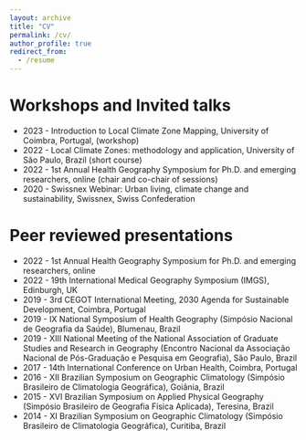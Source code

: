 ```yaml
---
layout: archive
title: "CV"
permalink: /cv/
author_profile: true
redirect_from:
  - /resume
---
```


Workshops and Invited talks
======
* 2023 - Introduction to Local Climate Zone Mapping, University of Coimbra, Portugal, (workshop)
* 2022 - Local Climate Zones: methodology and application, University of São Paulo, Brazil (short course)
* 2022 - 1st Annual Health Geography Symposium for Ph.D. and emerging researchers, online (chair and co-chair of sessions)
* 2020 - Swissnex Webinar: Urban living, climate change and sustainability, Swissnex, Swiss Confederation  

Peer reviewed presentations
======
* 2022 - 1st Annual Health Geography Symposium for Ph.D. and emerging researchers, online
* 2022 - 19th International Medical Geography Symposium (IMGS), Edinburgh, UK
* 2019 - 3rd CEGOT International Meeting, 2030 Agenda for Sustainable Development, Coimbra, Portugal
* 2019 - IX National Symposium of Health Geography (Simpósio Nacional de Geografia da Saúde), Blumenau, Brazil 
* 2019 - XIII National Meeting of the National Association of Graduate Studies and Research in Geography (Encontro Nacional da Associação Nacional de Pós-Graduação e Pesquisa em Geografia), São Paulo, Brazil
* 2017 - 14th International Conference on Urban Health, Coimbra, Portugal
* 2016 - XII Brazilian Symposium on Geographic Climatology (Simpósio Brasileiro de Climatologia Geográfica), Goiânia, Brazil
* 2015 - XVI Brazilian Symposium on Applied Physical Geography (Simpósio Brasileiro de Geografia Física Aplicada), Teresina, Brazil
* 2014 - XI Brazilian Symposium on Geographic Climatology (Simpósio Brasileiro de Climatologia Geográfica), Curitiba, Brazil

